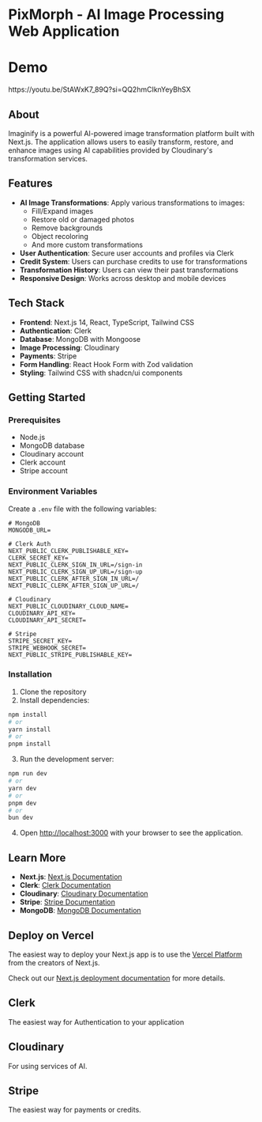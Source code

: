 # PixMorph - AI Image Processing Web Application

<h1>Demo</h1> https://youtu.be/StAWxK7_89Q?si=QQ2hmCIknYeyBhSX </br>

## About

Imaginify is a powerful AI-powered image transformation platform built with Next.js. The application allows users to easily transform, restore, and enhance images using AI capabilities provided by Cloudinary's transformation services.

## Features

- **AI Image Transformations**: Apply various transformations to images:
  - Fill/Expand images
  - Restore old or damaged photos
  - Remove backgrounds
  - Object recoloring
  - And more custom transformations
- **User Authentication**: Secure user accounts and profiles via Clerk
- **Credit System**: Users can purchase credits to use for transformations
- **Transformation History**: Users can view their past transformations
- **Responsive Design**: Works across desktop and mobile devices

## Tech Stack

- **Frontend**: Next.js 14, React, TypeScript, Tailwind CSS
- **Authentication**: Clerk
- **Database**: MongoDB with Mongoose
- **Image Processing**: Cloudinary
- **Payments**: Stripe
- **Form Handling**: React Hook Form with Zod validation
- **Styling**: Tailwind CSS with shadcn/ui components

## Getting Started

### Prerequisites

- Node.js
- MongoDB database
- Cloudinary account
- Clerk account
- Stripe account

### Environment Variables

Create a `.env` file with the following variables:

```
# MongoDB
MONGODB_URL=

# Clerk Auth
NEXT_PUBLIC_CLERK_PUBLISHABLE_KEY=
CLERK_SECRET_KEY=
NEXT_PUBLIC_CLERK_SIGN_IN_URL=/sign-in
NEXT_PUBLIC_CLERK_SIGN_UP_URL=/sign-up
NEXT_PUBLIC_CLERK_AFTER_SIGN_IN_URL=/
NEXT_PUBLIC_CLERK_AFTER_SIGN_UP_URL=/

# Cloudinary
NEXT_PUBLIC_CLOUDINARY_CLOUD_NAME=
CLOUDINARY_API_KEY=
CLOUDINARY_API_SECRET=

# Stripe
STRIPE_SECRET_KEY=
STRIPE_WEBHOOK_SECRET=
NEXT_PUBLIC_STRIPE_PUBLISHABLE_KEY=
```

### Installation

1. Clone the repository
2. Install dependencies:

```bash
npm install
# or
yarn install
# or
pnpm install
```

3. Run the development server:

```bash
npm run dev
# or
yarn dev
# or
pnpm dev
# or
bun dev
```

4. Open [http://localhost:3000](http://localhost:3000) with your browser to see the application.

## Learn More

- **Next.js**: [Next.js Documentation](https://nextjs.org/docs)
- **Clerk**: [Clerk Documentation](https://clerk.com/docs)
- **Cloudinary**: [Cloudinary Documentation](https://cloudinary.com/documentation)
- **Stripe**: [Stripe Documentation](https://stripe.com/docs)
- **MongoDB**: [MongoDB Documentation](https://docs.mongodb.com/)

## Deploy on Vercel

The easiest way to deploy your Next.js app is to use the [Vercel Platform](https://vercel.com/new?utm_medium=default-template&filter=next.js&utm_source=create-next-app&utm_campaign=create-next-app-readme) from the creators of Next.js.

Check out our [Next.js deployment documentation](https://nextjs.org/docs/deployment) for more details.

## Clerk 
The easiest way for Authentication to your application

## Cloudinary 
For using services of AI.

## Stripe 
The easiest way for payments or credits.
